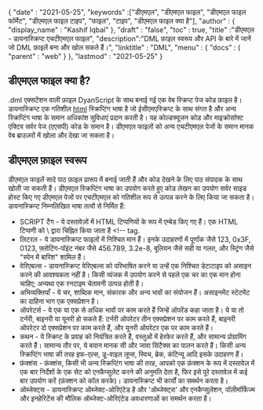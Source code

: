 {
  "date" : "2021-05-25",
  "keywords" :["डीएमएल", "डीएमएल फाइल", "डीएमएल फाइल फॉर्मेट", "डीएमएल फाइल टाइप", "फाइल", "टाइप", "डीएमएल फाइल क्या है"],
  "author" : {
    "display_name" : "Kashif Iqbal"
},
  "draft" : "false",
  "toc" : true,
  "title" :"डीएमएल - डायनास्क्रिप्ट एचटीएमएल फाइल",
  "description":"DML फ़ाइल स्वरूप और API के बारे में जानें जो DML फ़ाइलें बना और खोल सकते हैं।",
  "linktitle" : "DML",
  "menu" : {
    "docs" : {
      "parent" : "web"
}
},
  "lastmod" : "2021-05-25"
}

## डीएमएल फाइल क्या है?

.dml एक्सटेंशन वाली फ़ाइल DyanScript के साथ बनाई गई एक वेब स्क्रिप्ट पेज कोड फ़ाइल है। डायनास्क्रिप्ट एक गतिशील [html](/hi/web/html/) स्क्रिप्टिंग भाषा है जो ईसीएमएस्क्रिप्ट के साथ संगत है और अन्य स्क्रिप्टिंग भाषा के समान अधिकांश सुविधाएं प्रदान करती है। यह कोल्डफ्यूजन कोड और माइक्रोसॉफ्ट एक्टिव सर्वर पेज (एएसपी) कोड के समान है। डीएमएल फाइलों को अन्य एचटीएमएल पेजों के समान मानक वेब ब्राउज़रों में खोला और देखा जा सकता है।

## डीएमएल फ़ाइल स्वरूप

डीएमएल फाइलें सादे पाठ फ़ाइल प्रारूप में बनाई जाती हैं और कोड देखने के लिए पाठ संपादक के साथ खोली जा सकती हैं। डीएमएल स्क्रिप्टिंग भाषा का उपयोग करते हुए कोड लेखन का उपयोग सर्वर साइड होस्ट किए गए डीएमएल पेजों पर एचटीएमएल को गतिशील रूप से उत्पन्न करने के लिए किया जा सकता है। डायनास्क्रिप्ट निम्नलिखित भाषा तत्वों से निर्मित हैं:


* SCRIPT टैग - ये दस्तावेज़ों में HTML टिप्पणियों के रूप में एम्बेड किए गए हैं। एक HTML टिप्पणी को \ द्वारा चिह्नित किया जाता है <!-- tag.
* लिटरल - ये डायनास्क्रिप्ट फाइलों में निश्चित मान हैं। इनके उदाहरणों में पूर्णांक जैसे 123, 0x3F, 0123, फ़्लोटिंग-पॉइंट नंबर जैसे 456.789, 3.2e-8, बूलियन जैसे सही या गलत, और स्ट्रिंग जैसे "स्पेन में बारिश" शामिल हैं।
* वेरिएबल्स - डायनास्क्रिप्ट वेरिएबल्स को परिभाषित करने या उन्हें एक निश्चित डेटाटाइप को असाइन करने की आवश्यकता नहीं है। किसी व्यंजक में उपयोग करने से पहले एक चर का एक मान होना चाहिए; अन्यथा एक रनटाइम चेतावनी उत्पन्न होती है।
* अभिव्यक्तियाँ - ये चर, शाब्दिक मान, संकारक और अन्य भावों का संयोजन हैं। असाइनमेंट स्टेटमेंट का दाहिना भाग एक एक्सप्रेशन है।
* ऑपरेटर्स - ये एक या एक से अधिक भावों पर काम करते हैं जिन्हें ऑपरेंड कहा जाता है। ये या तो टर्नरी, बाइनरी या यूनरी हो सकते हैं: टर्नरी ऑपरेटर तीन एक्सप्रेशन पर काम करते हैं, बाइनरी ऑपरेटर दो एक्सप्रेशन पर काम करते हैं, और यूनरी ऑपरेटर एक पर काम करते हैं।
* कथन - ये स्क्रिप्ट के प्रवाह को नियंत्रित करते हैं, वस्तुओं में हेरफेर करते हैं, और सामान्य प्रोग्रामिंग करते हैं। सामान्य तौर पर, ये बयान मानक सी और जावा सिंटैक्स का पालन करते हैं। किसी अन्य स्क्रिप्टिंग भाषा की तरह इफ-एल्स, डू-वाइल लूप्स, स्विच, ब्रेक, कंटिन्यू आदि इसके उदाहरण हैं।
* फ़ंक्शंस - फ़ंक्शंस, किसी भी अन्य स्क्रिप्टिंग भाषा की तरह, आपको एक फ़ंक्शन के रूप में दस्तावेज़ में एक बार निर्देशों के एक सेट को एनकैप्सुलेट करने की अनुमति देता है, फिर इसे पूरे दस्तावेज़ में कई बार उपयोग करें (फ़ंक्शन को कॉल करके)। डायनास्क्रिप्ट भी कार्यों का समर्थन करता है।
* ऑब्जेक्ट्स - डायनास्क्रिप्ट ऑब्जेक्ट-ओरिएंटेड है और 'ऑब्जेक्ट्स' और एनकैप्सुलेशन, पॉलीमॉर्फिज्म और इनहेरिटेंस की मौलिक ऑब्जेक्ट-ओरिएंटेड अवधारणाओं का समर्थन करता है।

